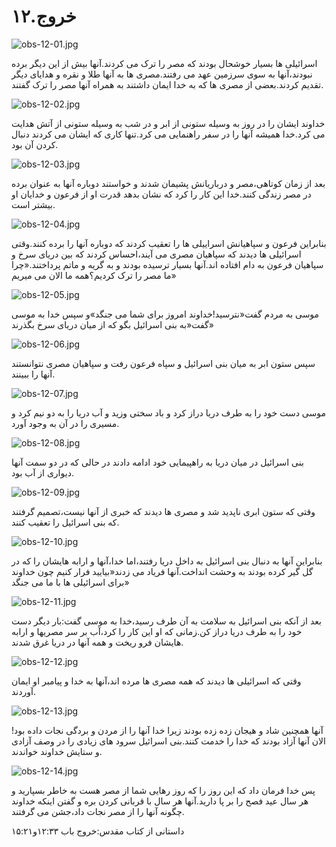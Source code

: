 ۱۲.خروج
=======

![obs-12-01.jpg](/var/www/vhosts/door43.org/httpdocs/data/gitrepo/media/en/obs/obs-12-01.jpg "obs-12-01.jpg")

اسرائیلی ها بسیار خوشحال بودند که مصر را ترک می کردند.آنها بیش از این
دیگر برده نبودند،آنها به سوی سرزمین عهد می رفتند.مصری ها به آنها طلا و
نقره و هدایای دیگر تقدیم کردند.بعضی از مصری ها که به خدا ایمان داشتند به
همراه آنها مصر را ترک گفتند.

![obs-12-02.jpg](/var/www/vhosts/door43.org/httpdocs/data/gitrepo/media/en/obs/obs-12-02.jpg "obs-12-02.jpg")

خداوند ایشان را در روز به وسیله ستونی از ابر و در شب به وسیله ستونی از
آتش هدایت می کرد.خدا همیشه آنها را در سفر راهنمایی می کرد.تنها کاری که
ایشان می کردند دنبال کردن آن بود.

![obs-12-03.jpg](/var/www/vhosts/door43.org/httpdocs/data/gitrepo/media/en/obs/obs-12-03.jpg "obs-12-03.jpg")

بعد از زمان کوتاهی،مصر و درباریانش پشیمان شدند و خواستند دوباره آنها به
عنوان برده در مصر زندگی کنند.خدا این کار را کرد که نشان بدهد قدرت او از
فرعون و خدایان او بیشتر است.

![obs-12-04.jpg](/var/www/vhosts/door43.org/httpdocs/data/gitrepo/media/en/obs/obs-12-04.jpg "obs-12-04.jpg")

بنابراین فرعون و سپاهیانش اسرايیلی ها را تعقیب کردند که دوباره آنها را
برده کنند.وقتی اسرائیلی ها دیدند که سپاهیان مصری می آیند،احساس کردند که
بین دریای سرخ و سپاهیان فرعون به دام افتاده اند.آنها بسیار ترسیده بودند
و به گریه و ماتم پرداختند.«چرا ما مصر را ترک کردیم؟همه ما الان می میریم»

![obs-12-05.jpg](/var/www/vhosts/door43.org/httpdocs/data/gitrepo/media/en/obs/obs-12-05.jpg "obs-12-05.jpg")

موسی به مردم گفت«نترسید!خداوند امروز برای شما می جنگد»و سپس خدا به موسی
گفت«به بنی اسرائیل بگو که از میان دریای سرخ بگذرند»

![obs-12-06.jpg](/var/www/vhosts/door43.org/httpdocs/data/gitrepo/media/en/obs/obs-12-06.jpg "obs-12-06.jpg")

سپس ستون ابر به میان بنی اسرائیل و سپاه فرعون رفت و سپاهیان مصری
نتوانستند آنها را ببینند.

![obs-12-07.jpg](/var/www/vhosts/door43.org/httpdocs/data/gitrepo/media/en/obs/obs-12-07.jpg "obs-12-07.jpg")

موسی دست خود را به طرف دریا دراز کرد و باد سختی وزید و آب دریا را به دو
نیم کرد و مسیری را در آن به وجود آورد.

![obs-12-08.jpg](/var/www/vhosts/door43.org/httpdocs/data/gitrepo/media/en/obs/obs-12-08.jpg "obs-12-08.jpg")

بنی اسرائیل در میان دریا به راهپیمایی خود ادامه دادند در حالی که در دو
سمت آنها دیواری از آب بود.

![obs-12-09.jpg](/var/www/vhosts/door43.org/httpdocs/data/gitrepo/media/en/obs/obs-12-09.jpg "obs-12-09.jpg")

وقتی که ستون ابری ناپدید شد و مصری ها دیدند که خبری از آنها نیست،تصمیم
گرفتند که بنی اسرائیل را تعقیب کنند.

![obs-12-10.jpg](/var/www/vhosts/door43.org/httpdocs/data/gitrepo/media/en/obs/obs-12-10.jpg "obs-12-10.jpg")

بنابراین آنها به دنبال بنی اسرائیل به داخل دریا رفتند،اما خدا،آنها و
ارابه هایشان را که در گل گیر کرده بودند به وحشت انداخت.آنها فریاد می
زدند«بیایید فرار کنیم چون خداوند برای اسرائیلی ها با ما می جنگد»

![obs-12-11.jpg](/var/www/vhosts/door43.org/httpdocs/data/gitrepo/media/en/obs/obs-12-11.jpg "obs-12-11.jpg")

بعد از آنکه بنی اسرائیل به سلامت به آن طرف رسید،خدا به موسی گفت:بار دیگر
دست خود را به طرف دریا دراز کن.زمانی که او این کار را کرد،آب بر سر
مصریها و ارابه هایشان فرو ریخت و همه آنها در دریا غرق شدند.

![obs-12-12.jpg](/var/www/vhosts/door43.org/httpdocs/data/gitrepo/media/en/obs/obs-12-12.jpg "obs-12-12.jpg")

وقتی که اسرائیلی ها دیدند که همه مصری ها مرده اند،آنها به خدا و پیامبر
او ایمان آوردند.

![obs-12-13.jpg](/var/www/vhosts/door43.org/httpdocs/data/gitrepo/media/en/obs/obs-12-13.jpg "obs-12-13.jpg")

آنها همچنین شاد و هیجان زده زده بودند زیرا خدا آنها را از مردن و بردگی
نجات داده بود!الان آنها آزاد بودند که خدا را خدمت کنند.بنی اسرائیل سرود
های زیادی را در وصف آزادی و ستایش خداوند خواندند.

![obs-12-14.jpg](/var/www/vhosts/door43.org/httpdocs/data/gitrepo/media/en/obs/obs-12-14.jpg "obs-12-14.jpg")

پس خدا فرمان داد که این روز را که روز رهایی شما از مصر هست به خاطر
بسپارید و هر سال عید فصح را بر پا دارید.آنها هر سال با قربانی کردن بره و
گفتن اینکه خداوند چگونه آنها را از مصر نجات داد،جشن می گرفتند.

داستانی از کتاب مقدس:خروج باب ۱۲:۳۳و۱۵:۲۱
